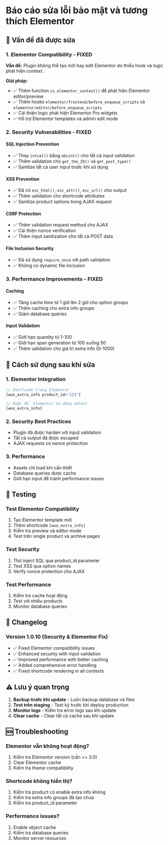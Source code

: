 # Báo cáo sửa lỗi bảo mật và tương thích Elementor

## 🔴 Vấn đề đã được sửa

### 1. **Elementor Compatibility - FIXED**
**Vấn đề:** Plugin không thể tạo mới hay edit Elementor do thiếu hook và logic phát hiện context.

**Giải pháp:**
- ✅ Thêm function `is_elementor_context()` để phát hiện Elementor editor/preview
- ✅ Thêm hooks `elementor/frontend/before_enqueue_scripts` và `elementor/editor/before_enqueue_scripts`
- ✅ Cải thiện logic phát hiện Elementor Pro widgets
- ✅ Hỗ trợ Elementor templates và admin edit mode

### 2. **Security Vulnerabilities - FIXED**

#### SQL Injection Prevention
- ✅ Thay `intval()` bằng `absint()` cho tất cả input validation
- ✅ Thêm validation cho `get_the_ID()` và `get_post_type()`
- ✅ Sanitize tất cả user input trước khi sử dụng

#### XSS Prevention  
- ✅ Đã có `esc_html()`, `esc_attr()`, `esc_url()` cho output
- ✅ Thêm validation cho shortcode attributes
- ✅ Sanitize product options trong AJAX request

#### CSRF Protection
- ✅ Thêm validation request method cho AJAX
- ✅ Cải thiện nonce verification
- ✅ Thêm input sanitization cho tất cả POST data

#### File Inclusion Security
- ✅ Đã sử dụng `require_once` với path validation
- ✅ Không có dynamic file inclusion

### 3. **Performance Improvements - FIXED**

#### Caching
- ✅ Tăng cache time từ 1 giờ lên 2 giờ cho option groups
- ✅ Thêm caching cho extra info groups
- ✅ Giảm database queries

#### Input Validation
- ✅ Giới hạn quantity từ 1-100
- ✅ Giới hạn span generation từ 100 xuống 50
- ✅ Thêm validation cho giá trị extra info (0-1000)

## 🚀 Cách sử dụng sau khi sửa

### 1. Elementor Integration
```php
// Shortcode trong Elementor
[woo_extra_info product_id="123"]

// Hoặc để Elementor tự động detect
[woo_extra_info]
```

### 2. Security Best Practices
- Plugin đã được harden với input validation
- Tất cả output đã được escaped
- AJAX requests có nonce protection

### 3. Performance
- Assets chỉ load khi cần thiết
- Database queries được cache
- Giới hạn input để tránh performance issues

## 🔧 Testing

### Test Elementor Compatibility
1. Tạo Elementor template mới
2. Thêm shortcode `[woo_extra_info]`
3. Kiểm tra preview và editor mode
4. Test trên single product và archive pages

### Test Security
1. Thử inject SQL qua product_id parameter
2. Test XSS qua option names
3. Verify nonce protection cho AJAX

### Test Performance
1. Kiểm tra cache hoạt động
2. Test với nhiều products
3. Monitor database queries

## 📝 Changelog

### Version 1.0.10 (Security & Elementor Fix)
- ✅ Fixed Elementor compatibility issues
- ✅ Enhanced security with input validation
- ✅ Improved performance with better caching
- ✅ Added comprehensive error handling
- ✅ Fixed shortcode rendering in all contexts

## ⚠️ Lưu ý quan trọng

1. **Backup trước khi update** - Luôn backup database và files
2. **Test trên staging** - Test kỹ trước khi deploy production
3. **Monitor logs** - Kiểm tra error logs sau khi update
4. **Clear cache** - Clear tất cả cache sau khi update

## 🆘 Troubleshooting

### Elementor vẫn không hoạt động?
1. Kiểm tra Elementor version (cần >= 3.0)
2. Clear Elementor cache
3. Kiểm tra theme compatibility

### Shortcode không hiển thị?
1. Kiểm tra product có enable extra info không
2. Kiểm tra extra info groups đã tạo chưa
3. Kiểm tra product_id parameter

### Performance issues?
1. Enable object cache
2. Kiểm tra database queries
3. Monitor server resources
